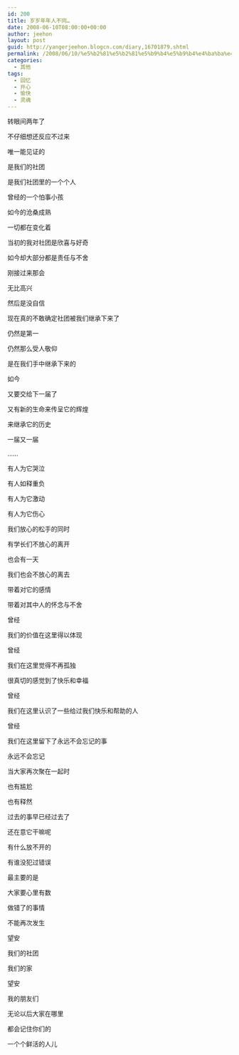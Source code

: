 ```yaml
---
id: 200
title: 岁岁年年人不同…
date: 2008-06-10T08:00:00+00:00
author: jeehon
layout: post
guid: http://yangerjeehon.blogcn.com/diary,16701879.shtml
permalink: /2008/06/10/%e5%b2%81%e5%b2%81%e5%b9%b4%e5%b9%b4%e4%ba%ba%e4%b8%8d%e5%90%8c%e2%80%a6/
categories:
  - 其他
tags:
  - 回忆
  - 开心
  - 愉快
  - 灵魂
---
```

转眼间两年了
  
不仔细想还反应不过来
  
唯一能见证的
  
是我们的社团
  
是我们社团里的一个个人
  
曾经的一个怕事小孩
  
如今的沧桑成熟
  
一切都在变化着
  
当初的我对社团是欣喜与好奇
  
如今却大部分都是责任与不舍
  
刚接过来那会
  
无比高兴
  
然后是没自信
  
现在真的不敢确定社团被我们继承下来了
  
仍然是第一
  
仍然那么受人敬仰
  
是在我们手中继承下来的
  
如今
  
又要交给下一届了
  
又有新的生命来传呈它的辉煌
  
来继承它的历史
  
一届又一届
  
……
  
有人为它哭泣
  
有人如释重负
  
有人为它激动
  
有人为它伤心
  
我们放心的松手的同时
  
有学长们不放心的离开
  
也会有一天
  
我们也会不放心的离去
  
带着对它的感情
  
带着对其中人的怀念与不舍

曾经
  
我们的价值在这里得以体现
  
曾经
  
我们在这里觉得不再孤独
  
很真切的感觉到了快乐和幸福
  
曾经
  
我们在这里认识了一些给过我们快乐和帮助的人
  
曾经
  
我们在这里留下了永远不会忘记的事
  
永远不会忘记
  
当大家再次聚在一起时
  
也有尴尬
  
也有释然
  
过去的事早已经过去了
  
还在意它干嘛呢
  
有什么放不开的
  
有谁没犯过错误
  
最主要的是
  
大家要心里有数
  
做错了的事情
  
不能再次发生

望安
  
我们的社团
  
我们的家
  
望安
  
我的朋友们
  
无论以后大家在哪里
  
都会记住你们的
  
一个个鲜活的人儿
